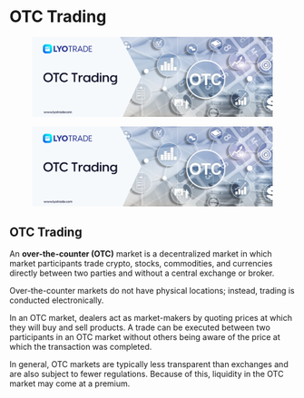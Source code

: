 # OTC Trading

<figure><img src="../.gitbook/assets/OTC Trading.png" alt=""><figcaption></figcaption></figure>

<figure><img src="../.gitbook/assets/OTC Trading (1).png" alt=""><figcaption></figcaption></figure>

## OTC Trading &#x20;

An **over-the-counter (OTC)** market is a decentralized market in which market participants trade crypto, stocks, commodities, and currencies directly between two parties and without a central exchange or broker.&#x20;

Over-the-counter markets do not have physical locations; instead, trading is conducted electronically.&#x20;

In an OTC market, dealers act as market-makers by quoting prices at which they will buy and sell products. A trade can be executed between two participants in an OTC market without others being aware of the price at which the transaction was completed.﻿﻿&#x20;

In general, OTC markets are typically less transparent than exchanges and are also subject to fewer regulations. Because of this, liquidity in the OTC market may come at a premium.
